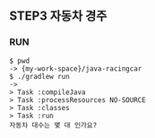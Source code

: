 ## STEP3 자동차 경주

### RUN

```shell
$ pwd
-> {my-work-space}/java-racingcar
$ ./gradlew run
-> 
> Task :compileJava
> Task :processResources NO-SOURCE
> Task :classes
> Task :run
자동차 대수는 몇 대 인가요?

```

